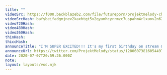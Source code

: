 ```yaml
---
title: ""
videoSrc: https://f000.backblazeb2.com/file/futureporn/projektmelody-chaturbate-2020-07-07.mp4
videoSrcHash: bafybeifadgmjnev2kaxhtgt5v2qyunhcyrrmzc7uspahm4rlxuov2n62rq
video720Hash: 
video480Hash: 
video360Hash: 
thinHash: 
thiccHash: 
announceTitle: "I'M SUPER EXCITED!!! It's my first birthday on stream & I'm thrilled to share it with the science team. ❤️❤️"
announceUrl: https://twitter.com/ProjektMelody/status/1280607381605449729
date: 2020-07-07T20:59:26.000Z
note: 
layout: layouts/vod.njk
---
```

